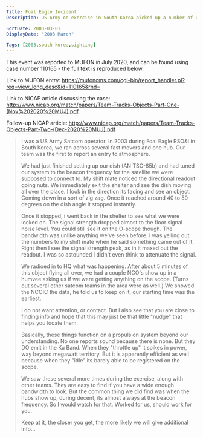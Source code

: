 ```yaml
---
Title: Foal Eagle Incident
Description: US Army on exercise in South Korea picked up a number of UFOs using Ku Band EM frequencies.

SortDate: 2003-03-01
DisplayDate: "2003 March"

Tags: [2003,south korea,sighting]
---
```


This event was reported to MUFON in July 2020, and can be found using case number 110165 - the full text is reproduced below.

Link to MUFON entry: https://mufoncms.com/cgi-bin/report_handler.pl?req=view_long_desc&id=110165&rnd=

Link to NICAP article discussing the case: http://www.nicap.org/match/papers/Team-Tracks-Objects-Part-One-(Nov%202020%20MUJ).pdf

Follow-up NICAP article: http://www.nicap.org/match/papers/Team-Tracks-Objects-Part-Two-(Dec-2020%20MUJ).pdf

>I was a US Army Satcom operator. In 2003 during Foal Eagle RSO&I in South Korea, we ran across several fast movers and one hub. Our team was the first to report an entry to atmosphere.
>
>We had just finished setting up our dish (AN TSC-85b) and had tuned our system to the beacon frequency for the satellite we were supposed to connect to. My shift mate noticed the directional readout going nuts. We immediately exit the shelter and see the dish moving all over the place. I look in the direction its facing and see an object. Coming down in a sort of zig zag. Once it reached around 40 to 50 degrees on the dish angle it stopped instantly.
>
>Once it stopped, i went back in the shelter to see what we were locked on. The signal strength dropped almost to the floor signal noise level. You could still see it on the O-scope though. The bandwidth was unlike anything we've seen before. I was yelling out the numbers to my shift mate when he said something came out of it. Right then I see the signal strength peak, as in it maxed out the readout. I was so astounded I didn't even think to attenuate the signal.
>
>We radioed in to HQ what was happening. After about 5 minutes of this object flying all over, we had a couple NCO's show up in a humvee asking us if we were getting anything on the scope. (Turns out several other satcom teams in the area were as well.) We showed the NCOIC the data, he told us to keep on it, our starting time was the earliest.
>
>I do not want attention, or contact. But I also see that you are close to finding info and hope that this may just be that little "nudge" that helps you locate them.
>
>Basically, these things function on a propulsion system beyond our understanding. No one reports sound because there is none. But they DO emit in the Ku Band. When they "throttle up" it spikes in power, way beyond megawatt territory. But it is apparently efficient as well because when they "idle" its barely able to be registered on the scope.
>
>We saw these several more times during the exercise, along with other teams. They are easy to find if you have a wide enough bandwidth to look. But the common thing we did find was when the hubs show up, during decent, its almost always at the beacon frequency. So I would watch for that. Worked for us, should work for you.
>
>Keep at it, the closer you get, the more likely we will give additional info...